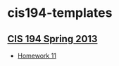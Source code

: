 # cis194-templates

## [CIS 194 Spring 2013][cis194]

- [Homework 11][hw11]


[cis194]: http://www.seas.upenn.edu/~cis194/spring13/
[hw11]:   http://www.seas.upenn.edu/~cis194/spring13/hw/11-applicative2.pdf
